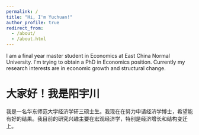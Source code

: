 ```yaml
---
permalink: /
title: "Hi, I'm Yuchuan!"
author_profile: true
redirect_from: 
  - /about/
  - /about.html
---
```


I am a final year master student in Economics at East China Normal University. I'm trying to obtain a PhD in Economics position. Currently my research interests are in economic growth and structural change.

# 大家好！我是阳宇川

我是一名华东师范大学经济学研三硕士生。我现在在努力申请经济学博士，希望能有好的结果。我目前的研究兴趣主要在宏观经济学，特别是经济增长和结构变迁上。